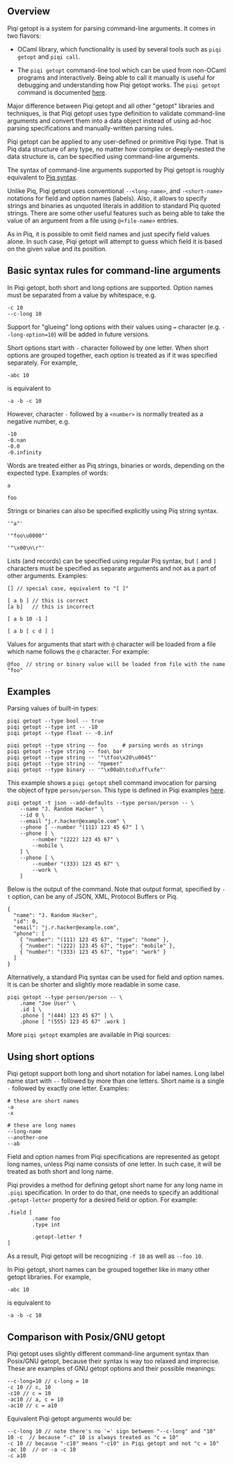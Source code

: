 Overview
--------

Piqi getopt is a system for parsing command-line arguments. It comes in two
flavors:

-   OCaml library, which functionality is used by several tools such as
    `piqi getopt` and `piqi call`.

-   The `piqi getopt` command-line tool which can be used from non-OCaml
    programs and interactively. Being able to call it manually is useful for
    debugging and understanding how Piqi getopt works. The `piqi getopt` command
    is documented [here](/doc/tools/#piqigetopt).

Major difference between Piqi getopt and all other "getopt" libraries and
techniques, is that Piqi getopt uses type definition to validate command-line
arguments and convert them into a data object instead of using ad-hoc parsing
specifications and manually-written parsing rules.

Piqi getopt can be applied to any user-defined or primitive Piqi type. That is
Piq data structure of any type, no matter how complex or deeply-nested the data
structure is, can be specified using command-line arguments.

The syntax of command-line arguments supported by Piqi getopt is roughly
equivalent to [Piq syntax](/doc/piq/).

Unlike Piq, Piqi getopt uses conventional `--<long-name>`, and `-<short-name>`
notations for field and option names (labels). Also, it allows to specify
strings and binaries as unquoted literals in addition to standard Piq quoted
strings. There are some other useful features such as being able to take the
value of an argument from a file using `@<file-name>` entries.

As in Piq, it is possible to omit field names and just specify field values
alone. In such case, Piqi getopt will attempt to guess which field it is based
on the given value and its position.

Basic syntax rules for command-line arguments
---------------------------------------------

In Piqi getopt, both short and long options are supported. Option names must be
separated from a value by whitespace, e.g.

    -c 10
    --c-long 10

Support for "glueing" long options with their values using `=` character (e.g.
`--long-option=10`) will be added in future versions.

Short options start with `-` character followed by one letter. When short
options are grouped together, each option is treated as if it was specified
separately. For example,

    -abc 10

is equivalent to

    -a -b -c 10

However, character `-` followed by a `<number>` is normally treated as a
negative number, e.g.

    -10
    -0.nan
    -0.0
    -0.infinity

Words are treated either as Piq strings, binaries or words, depending on the
expected type. Examples of words:

    a

    foo

Strings or binaries can also be specified explicitly using Piq string syntax.

    '"a"'

    '"foo\u0000"'

    '"\x00\n\r"'

Lists (and records) can be specified using regular Piq syntax, but `[` and `]`
characters must be specified as separate arguments and not as a part of other
arguments. Examples:

    [] // special case, equivalent to "[ ]"

    [ a b ] // this is correct
    [a b]   // this is incorrect

    [ a b 10 -1 ]

    [ a b [ c d ] ]

Values for arguments that start with `@` character will be loaded from a file
which name follows the `@` character. For example:

    @foo  // string or binary value will be loaded from file with the name "foo"

Examples
--------

Parsing values of built-in types:

    piqi getopt --type bool -- true
    piqi getopt --type int -- -10
    piqi getopt --type float -- -0.inf

    piqi getopt --type string -- foo     # parsing words as strings
    piqi getopt --type string -- foo\ bar
    piqi getopt --type string -- '"\tfoo\x20\u0045"'
    piqi getopt --type string -- "привет"
    piqi getopt --type binary -- '"\x00ab\tcd\xff\xfe"'

This example shows a `piqi getopt` shell command invocation for parsing the
object of type `person/person`. This type is defined in Piqi examples
[here](/examples/#person_piqi).

    piqi getopt -t json --add-defaults --type person/person -- \
        --name "J. Random Hacker" \
        --id 0 \
        --email "j.r.hacker@example.com" \
        --phone [ --number "(111) 123 45 67" ] \
        --phone [ \
            --number "(222) 123 45 67" \
            --mobile \
        ] \
        --phone [ \
            --number "(333) 123 45 67" \
            --work \
        ]

Below is the output of the command. Note that output format, specified by `-t`
option, can be any of JSON, XML, Protocol Buffers or Piq.

    {
      "name": "J. Random Hacker",
      "id": 0,
      "email": "j.r.hacker@example.com",
      "phone": [
        { "number": "(111) 123 45 67", "type": "home" },
        { "number": "(222) 123 45 67", "type": "mobile" },
        { "number": "(333) 123 45 67", "type": "work" }
      ]
    }

Alternatively, a standard Piq syntax can be used for field and option names. It
is can be shorter and slightly more readable in some case.

    piqi getopt --type person/person -- \
        .name "Joe User" \
        .id 1 \
        .phone [ "(444) 123 45 67" ] \
        .phone [ "(555) 123 45 67" .work ]

More `piqi getopt` examples are available in Piqi sources:
[](https://github.com/alavrik/piqi/blob/master/examples/test_getopt)

Using short options
-------------------

Piqi getopt support both long and short notation for label names. Long label
name start with `--` followed by more than one letters. Short name is a single
`-` followed by exactly one letter. Examples:

    # these are short names
    -a
    -x

    # these are long names
    --long-name
    --another-one
    --ab

Field and option names from Piqi specifications are represented as getopt long
names, unless Piqi name consists of one letter. In such case, it will be treated
as both short and long name.

Piqi provides a method for defining getopt short name for any long name in
`.piqi` specification. In order to do that, one needs to specify an additional
`.getopt-letter` property for a desired field or option. For example:

    .field [
            .name foo
            .type int

            .getopt-letter f
    ]

As a result, Piqi getopt will be recognizing `-f 10` as well as `--foo 10`.

In Piqi getopt, short names can be grouped together like in many other getopt
libraries. For example,

    -abc 10

is equivalent to

    -a -b -c 10

Comparison with Posix/GNU getopt
--------------------------------

Piqi getopt uses slightly different command-line argument syntax than Posix/GNU
getopt, because their syntax is way too relaxed and imprecise. These are
examples of GNU getopt options and their possible meanings:

    --c-long=10 // c-long = 10
    -c 10 // c, 10
    -c10 // c = 10
    -ac10 // a, c = 10
    -ac10 // c = a10

Equivalent Piqi getopt arguments would be:

    --c-long 10 // note there's no '=' sign between "--c-long" and "10"
    10 -c  // because "-c" 10 is always treated as "c = 10"
    -c 10 // because "-c10" means "-c10" in Piqi getopt and not "c = 10"
    -ac 10  // or -a -c 10
    -c a10

